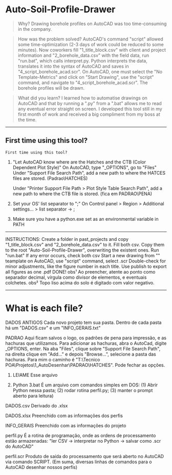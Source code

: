 # Auto-Soil-Profile-Drawer
> Why?
Drawing borehole profiles on AutoCAD was too time-consuming in the company. 

> How was the problem solved?
AutoCAD's command "script" allowed some time-optimization (2-3 days of work could be reduced to some minutes).
Now coworkers fill "1_title_block.csv" with client and project information and "2_borehole_data.csv" with the
field data, run "run.bat", which calls interpret.py. 
Python interprets the data, translates it into the syntax of AutoCAD and saves in "4_script_borehole_acad.scr".
On AutoCAD, one must select the "No Template-Metrics" and click on "Start Drawing", use the "script" command,
and navigate to "4_script_borehole_acad.scr". The borehole profiles will be drawn.

> What did you learn?
I learned how to automatise drawings on AutoCAD and that by running a ".py" from a ".bat" allows me to read 
any eventual error straight on screen. I developed this tool still in my first month of work and received a 
big compliment from my boss at the time.
----------------------------------------------------------------------------------------------------------
## First time using this tool?
	First time using this tool?
1. "Let AutoCAD know where are the Hatches and the CTB (Color Dependent Plot Style)"
On AutoCAD, type "_OPTIONS", go to "Files"
     Under "Support File Search Path", 
             add a new path to where the HATCES files are stored. (Padrao\HATCHES)

     Under "Printer Support File Path > Plot Style Table Search Path",
             add a new path to where the CTB file is stored.   (fica em PADRAO\PENA)

2. Set your OS' list separator to ";"
On Control panel > Region > Additional settings... > list separator -> ;

3. Make sure you have a python.exe set as an environmental variable in PATH
----------------------------------------------------------------------------------------------------------
INSTRUCTIONS:
 Create a folder in past_projects and copy "1_title_block.csv" and "2_borehole_data.csv" to it.
 Fill both csv. Copy them to the root "Auto-Soil-Profile-Drawer\", overwriting the existent ones.
 Run "run.bat"
 If any error occurs, check both csv
 Start a new drawing from "" teamplate on AutoCAD, use "script" command, select .scr
 Double-check for minor adjustments, like the figure number in each title.
 Use publish to export all figures as one .pdf
 DONE!
	obs¹ Ao preencher, atente ao ponto como separador decimal, vírgula como divisor de elementos, e eventuais colchetes.
	obs² Topo liso acima do solo é digitado com valor negativo.

----------------------------------------------------------------------------------------------------------
# What is each file?

DADOS ANTIGOS
 Cada novo projeto tem sua pasta. Dentro de cada pasta há um "DADOS.csv" e um "INFO_GERAIS.txt"

PADRAO
 Aqui ficam salvos o logo, os padrões de pena para impressão, e as hachuras que utilizamos.
 Para adicionar as hachuras, abra o AutoCad, digite _OPTIONS, enter. Na aba "Files", clique sobre "Support File Search Path", na direita clique em "Add..." e depois "Browse...", selecione a pasta das hachuras.
 Para mim o caminho é "T:\Tecnico POA\Projetos\1_AutoDesenhar\PADRAO\HATCHES". Pode fechar as opções.

1. LEIAME
 Esse arquivo

2. Python 3.bat 
 É um arquivo com comandos simples em DOS: (1) Abrir Python nessa pasta; (2) rodar rotina perfil.py; (3) manter o prompt aberto para leitura)

DADOS.csv
 Derivado do .xlsx

DADOS.xlsx
 Preenchido com as informações dos perfis

INFO_GERAIS
 Preenchido com as informações do projeto

perfil.py
 É a rotina de programação, onde as ordens de processamento estão armazenadas: "ler CSV -> interpretar no Python -> salvar como .scr do AutoCAD"

perfil.scr
 Produto de saída do processamento que será aberto no AutoCAD via comando SCRIPT.
 (Em suma, diversas linhas de comandos para o AutoCAD desenhar nossos perfis)